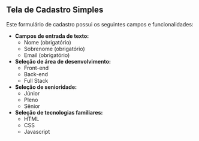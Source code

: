 ## Tela de Cadastro Simples

Este formulário de cadastro possui os seguintes campos e funcionalidades:

* **Campos de entrada de texto:**
    * Nome (obrigatório)
    * Sobrenome (obrigatório)
    * Email (obrigatório)
* **Seleção de área de desenvolvimento:**
    * Front-end
    * Back-end
    * Full Stack
* **Seleção de senioridade:**
    * Júnior
    * Pleno
    * Sênior
* **Seleção de tecnologias familiares:**
    * HTML
    * CSS
    * Javascript





